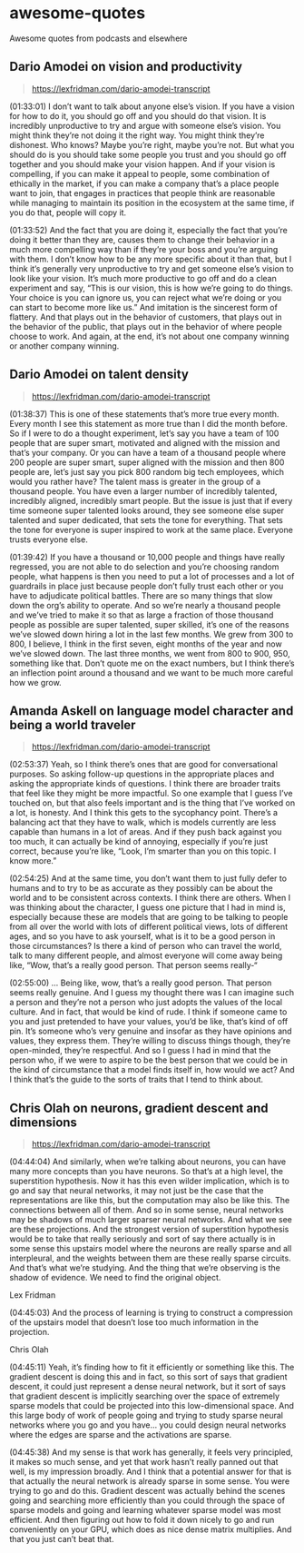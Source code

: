 # awesome-quotes
Awesome quotes from podcasts and elsewhere

## Dario Amodei on vision and productivity

> https://lexfridman.com/dario-amodei-transcript

(01:33:01) I don’t want to talk about anyone else’s vision. If you have a vision for how to do it, you should go off and you should do that vision. It is incredibly unproductive to try and argue with someone else’s vision. You might think they’re not doing it the right way. You might think they’re dishonest. Who knows? Maybe you’re right, maybe you’re not. But what you should do is you should take some people you trust and you should go off together and you should make your vision happen. And if your vision is compelling, if you can make it appeal to people, some combination of ethically in the market, if you can make a company that’s a place people want to join, that engages in practices that people think are reasonable while managing to maintain its position in the ecosystem at the same time, if you do that, people will copy it.

(01:33:52) And the fact that you are doing it, especially the fact that you’re doing it better than they are, causes them to change their behavior in a much more compelling way than if they’re your boss and you’re arguing with them. I don’t know how to be any more specific about it than that, but I think it’s generally very unproductive to try and get someone else’s vision to look like your vision. It’s much more productive to go off and do a clean experiment and say, “This is our vision, this is how we’re going to do things. Your choice is you can ignore us, you can reject what we’re doing or you can start to become more like us.” And imitation is the sincerest form of flattery. And that plays out in the behavior of customers, that plays out in the behavior of the public, that plays out in the behavior of where people choose to work. And again, at the end, it’s not about one company winning or another company winning.

## Dario Amodei on talent density

> https://lexfridman.com/dario-amodei-transcript

(01:38:37) This is one of these statements that’s more true every month. Every month I see this statement as more true than I did the month before. So if I were to do a thought experiment, let’s say you have a team of 100 people that are super smart, motivated and aligned with the mission and that’s your company. Or you can have a team of a thousand people where 200 people are super smart, super aligned with the mission and then 800 people are, let’s just say you pick 800 random big tech employees, which would you rather have? The talent mass is greater in the group of a thousand people. You have even a larger number of incredibly talented, incredibly aligned, incredibly smart people. But the issue is just that if every time someone super talented looks around, they see someone else super talented and super dedicated, that sets the tone for everything. That sets the tone for everyone is super inspired to work at the same place. Everyone trusts everyone else.

(01:39:42) If you have a thousand or 10,000 people and things have really regressed, you are not able to do selection and you’re choosing random people, what happens is then you need to put a lot of processes and a lot of guardrails in place just because people don’t fully trust each other or you have to adjudicate political battles. There are so many things that slow down the org’s ability to operate. And so we’re nearly a thousand people and we’ve tried to make it so that as large a fraction of those thousand people as possible are super talented, super skilled, it’s one of the reasons we’ve slowed down hiring a lot in the last few months. We grew from 300 to 800, I believe, I think in the first seven, eight months of the year and now we’ve slowed down. The last three months, we went from 800 to 900, 950, something like that. Don’t quote me on the exact numbers, but I think there’s an inflection point around a thousand and we want to be much more careful how we grow.



## Amanda Askell on language model character and being a world traveler

> https://lexfridman.com/dario-amodei-transcript

(02:53:37) Yeah, so I think there’s ones that are good for conversational purposes. So asking follow-up questions in the appropriate places and asking the appropriate kinds of questions. I think there are broader traits that feel like they might be more impactful. So one example that I guess I’ve touched on, but that also feels important and is the thing that I’ve worked on a lot, is honesty. And I think this gets to the sycophancy point. There’s a balancing act that they have to walk, which is models currently are less capable than humans in a lot of areas. And if they push back against you too much, it can actually be kind of annoying, especially if you’re just correct, because you’re like, “Look, I’m smarter than you on this topic. I know more.”

(02:54:25) And at the same time, you don’t want them to just fully defer to humans and to try to be as accurate as they possibly can be about the world and to be consistent across contexts. I think there are others. When I was thinking about the character, I guess one picture that I had in mind is, especially because these are models that are going to be talking to people from all over the world with lots of different political views, lots of different ages, and so you have to ask yourself, what is it to be a good person in those circumstances? Is there a kind of person who can travel the world, talk to many different people, and almost everyone will come away being like, “Wow, that’s a really good person. That person seems really-“

(02:55:00) … Being like, wow, that’s a really good person. That person seems really genuine. And I guess my thought there was I can imagine such a person and they’re not a person who just adopts the values of the local culture. And in fact, that would be kind of rude. I think if someone came to you and just pretended to have your values, you’d be like, that’s kind of off pin. It’s someone who’s very genuine and insofar as they have opinions and values, they express them. They’re willing to discuss things though, they’re open-minded, they’re respectful. And so I guess I had in mind that the person who, if we were to aspire to be the best person that we could be in the kind of circumstance that a model finds itself in, how would we act? And I think that’s the guide to the sorts of traits that I tend to think about.

## Chris Olah on neurons, gradient descent and dimensions

> https://lexfridman.com/dario-amodei-transcript

(04:44:04) And similarly, when we’re talking about neurons, you can have many more concepts than you have neurons. So that’s at a high level, the superstition hypothesis. Now it has this even wilder implication, which is to go and say that neural networks, it may not just be the case that the representations are like this, but the computation may also be like this. The connections between all of them. And so in some sense, neural networks may be shadows of much larger sparser neural networks. And what we see are these projections. And the strongest version of superstition hypothesis would be to take that really seriously and sort of say there actually is in some sense this upstairs model where the neurons are really sparse and all interpleural, and the weights between them are these really sparse circuits. And that’s what we’re studying. And the thing that we’re observing is the shadow of evidence. We need to find the original object.

Lex Fridman

(04:45:03) And the process of learning is trying to construct a compression of the upstairs model that doesn’t lose too much information in the projection.

Chris Olah

(04:45:11) Yeah, it’s finding how to fit it efficiently or something like this. The gradient descent is doing this and in fact, so this sort of says that gradient descent, it could just represent a dense neural network, but it sort of says that gradient descent is implicitly searching over the space of extremely sparse models that could be projected into this low-dimensional space. And this large body of work of people going and trying to study sparse neural networks where you go and you have… you could design neural networks where the edges are sparse and the activations are sparse.

(04:45:38) And my sense is that work has generally, it feels very principled, it makes so much sense, and yet that work hasn’t really panned out that well, is my impression broadly. And I think that a potential answer for that is that actually the neural network is already sparse in some sense. You were trying to go and do this. Gradient descent was actually behind the scenes going and searching more efficiently than you could through the space of sparse models and going and learning whatever sparse model was most efficient. And then figuring out how to fold it down nicely to go and run conveniently on your GPU, which does as nice dense matrix multiplies. And that you just can’t beat that.

